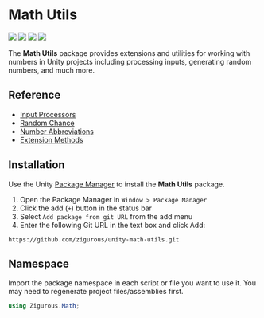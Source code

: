 # Math Utils

[![](https://img.shields.io/badge/github-repo-blue?logo=github)](https://github.com/zigurous/unity-math-utils) [![](https://img.shields.io/github/package-json/v/zigurous/unity-math-utils)](https://github.com/zigurous/unity-math-utils/releases) [![](https://img.shields.io/badge/docs-link-success)](https://docs.zigurous.com/com.zigurous.math) [![](https://img.shields.io/github/license/zigurous/unity-math-utils)](https://github.com/zigurous/unity-math-utils/blob/main/LICENSE.md)

The **Math Utils** package provides extensions and utilities for working with numbers in Unity projects including processing inputs, generating random numbers, and much more.

## Reference

- [Input Processors](https://docs.zigurous.com/com.zigurous.math/manual/processors)
- [Random Chance](https://docs.zigurous.com/com.zigurous.math/manual/chance)
- [Number Abbreviations](https://docs.zigurous.com/com.zigurous.math/manual/abbreviations)
- [Extension Methods](https://docs.zigurous.com/com.zigurous.math/manual/extensions)

## Installation

Use the Unity [Package Manager](https://docs.unity3d.com/Manual/upm-ui.html) to install the **Math Utils** package.

1. Open the Package Manager in `Window > Package Manager`
2. Click the add (`+`) button in the status bar
3. Select `Add package from git URL` from the add menu
4. Enter the following Git URL in the text box and click Add:

```
https://github.com/zigurous/unity-math-utils.git
```

## Namespace

Import the package namespace in each script or file you want to use it. You may need to regenerate project files/assemblies first.

```csharp
using Zigurous.Math;
```
